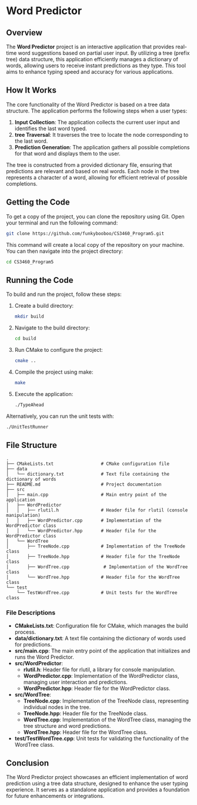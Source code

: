 # Word Predictor

## Overview

The **Word Predictor** project is an interactive application that provides real-time word suggestions based on partial user input. By utilizing a tree (prefix tree) data structure, this application efficiently manages a dictionary of words, allowing users to receive instant predictions as they type. This tool aims to enhance typing speed and accuracy for various applications.

## How It Works

The core functionality of the Word Predictor is based on a tree data structure. The application performs the following steps when a user types:

1. **Input Collection**: The application collects the current user input and identifies the last word typed.
2. **tree Traversal**: It traverses the tree to locate the node corresponding to the last word.
3. **Prediction Generation**: The application gathers all possible completions for that word and displays them to the user.

The tree is constructed from a provided dictionary file, ensuring that predictions are relevant and based on real words. Each node in the tree represents a character of a word, allowing for efficient retrieval of possible completions.

## Getting the Code

To get a copy of the project, you can clone the repository using Git. Open your terminal and run the following command:

```bash
git clone https://github.com/funkybooboo/CS3460_Program5.git
```

This command will create a local copy of the repository on your machine. You can then navigate into the project directory:

```bash
cd CS3460_Program5
```

## Running the Code

To build and run the project, follow these steps:

1. Create a build directory:
   ```bash
   mkdir build
   ```
2. Navigate to the build directory:
   ```bash
   cd build
   ```
3. Run CMake to configure the project:
   ```bash
   cmake ..
   ```
4. Compile the project using make:
   ```bash
   make
   ```
5. Execute the application:
   ```bash
   ./TypeAhead
   ```

Alternatively, you can run the unit tests with:
```bash
./UnitTestRunner
```

## File Structure

```
.
├── CMakeLists.txt                  # CMake configuration file
├── data
│   └── dictionary.txt              # Text file containing the dictionary of words
├── README.md                       # Project documentation
├── src
│   ├── main.cpp                    # Main entry point of the application
│   ├── WordPredictor
│   │   ├── rlutil.h                # Header file for rlutil (console manipulation)
│   │   ├── WordPredictor.cpp       # Implementation of the WordPredictor class
│   │   └── WordPredictor.hpp       # Header file for the WordPredictor class
│   └── WordTree
│       ├── TreeNode.cpp            # Implementation of the TreeNode class
│       ├── TreeNode.hpp            # Header file for the TreeNode class
│       ├── WordTree.cpp             # Implementation of the WordTree class
│       └── WordTree.hpp            # Header file for the WordTree class
└── test
    └── TestWordTree.cpp            # Unit tests for the WordTree class
```

### File Descriptions

- **CMakeLists.txt**: Configuration file for CMake, which manages the build process.
- **data/dictionary.txt**: A text file containing the dictionary of words used for predictions.
- **src/main.cpp**: The main entry point of the application that initializes and runs the Word Predictor.
- **src/WordPredictor**:
    - **rlutil.h**: Header file for rlutil, a library for console manipulation.
    - **WordPredictor.cpp**: Implementation of the WordPredictor class, managing user interaction and predictions.
    - **WordPredictor.hpp**: Header file for the WordPredictor class.
- **src/WordTree**:
    - **TreeNode.cpp**: Implementation of the TreeNode class, representing individual nodes in the tree.
    - **TreeNode.hpp**: Header file for the TreeNode class.
    - **WordTree.cpp**: Implementation of the WordTree class, managing the tree structure and word predictions.
    - **WordTree.hpp**: Header file for the WordTree class.
- **test/TestWordTree.cpp**: Unit tests for validating the functionality of the WordTree class.

## Conclusion

The Word Predictor project showcases an efficient implementation of word prediction using a tree data structure, designed to enhance the user typing experience. It serves as a standalone application and provides a foundation for future enhancements or integrations.